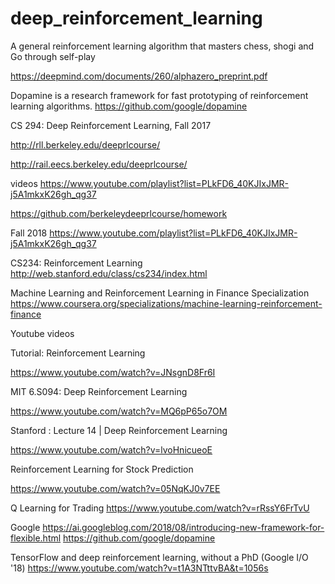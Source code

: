 # deep_reinforcement_learning


A general reinforcement learning algorithm that
masters chess, shogi and Go through self-play

https://deepmind.com/documents/260/alphazero_preprint.pdf


Dopamine is a research framework for fast prototyping of reinforcement learning algorithms.
https://github.com/google/dopamine



CS 294: Deep Reinforcement Learning, Fall 2017

http://rll.berkeley.edu/deeprlcourse/

http://rail.eecs.berkeley.edu/deeprlcourse/

videos
https://www.youtube.com/playlist?list=PLkFD6_40KJIxJMR-j5A1mkxK26gh_qg37

https://github.com/berkeleydeeprlcourse/homework


Fall 2018
https://www.youtube.com/playlist?list=PLkFD6_40KJIxJMR-j5A1mkxK26gh_qg37





CS234: Reinforcement Learning
http://web.stanford.edu/class/cs234/index.html


Machine Learning and Reinforcement Learning in Finance Specialization
https://www.coursera.org/specializations/machine-learning-reinforcement-finance


Youtube videos

Tutorial: Reinforcement Learning

https://www.youtube.com/watch?v=JNsgnD8Fr6I


MIT 6.S094: Deep Reinforcement Learning

https://www.youtube.com/watch?v=MQ6pP65o7OM


Stanford : Lecture 14 | Deep Reinforcement Learning

https://www.youtube.com/watch?v=lvoHnicueoE


Reinforcement Learning for Stock Prediction

https://www.youtube.com/watch?v=05NqKJ0v7EE


Q Learning for Trading
https://www.youtube.com/watch?v=rRssY6FrTvU



Google
https://ai.googleblog.com/2018/08/introducing-new-framework-for-flexible.html
https://github.com/google/dopamine

TensorFlow and deep reinforcement learning, without a PhD (Google I/O '18)
https://www.youtube.com/watch?v=t1A3NTttvBA&t=1056s
